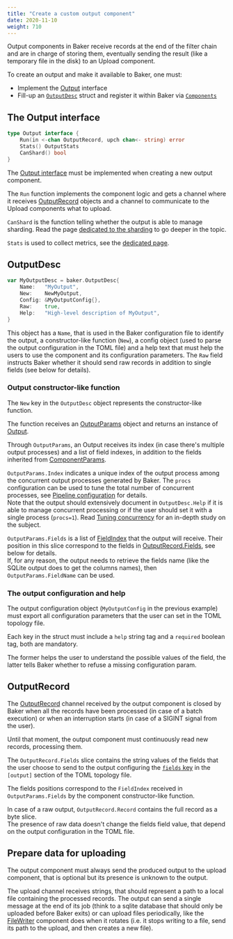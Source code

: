 ```yaml
---
title: "Create a custom output component"
date: 2020-11-10
weight: 710
---
```

Output components in Baker receive records at the end of the filter chain and are in charge of
storing them, eventually sending the result (like a temporary file in the disk) to an Upload
component.

To create an output and make it available to Baker, one must:

* Implement the [Output](https://pkg.go.dev/github.com/AdRoll/baker#Output) interface
* Fill-up an [`OutputDesc`](https://pkg.go.dev/github.com/AdRoll/baker#OutputDesc) struct and register
it within Baker via [`Components`](https://pkg.go.dev/github.com/AdRoll/baker#Components)

## The Output interface

```go
type Output interface {
	Run(in <-chan OutputRecord, upch chan<- string) error
	Stats() OutputStats
	CanShard() bool
}
```

The [Output interface](https://pkg.go.dev/github.com/AdRoll/baker#Output) must be implemented when
creating a new output component.

The `Run` function implements the component logic and gets a channel where it receives
[OutputRecord](https://pkg.go.dev/github.com/AdRoll/baker#OutputRecord) objects and a channel to
communicate to the Upload components what to upload.

`CanShard` is the function telling whether the output is able to manage sharding. Read the page
[dedicated to the sharding](/docs/how-to/sharding/) to go deeper in the topic.

`Stats` is used to collect metrics, see the [dedicated page](/docs/how-to/metrics/).

## OutputDesc

```go
var MyOutputDesc = baker.OutputDesc{
	Name:   "MyOutput",
	New:    NewMyOutput,
    Config: &MyOutputConfig{},
    Raw:    true,
	Help:   "High-level description of MyOutput",
}
```

This object has a `Name`, that is used in the Baker configuration file to identify the output,
a constructor-like function (`New`), a config object (used to parse the output configuration in the
TOML file) and a help text that must help the users to use the component and its configuration
parameters. The `Raw` field instructs Baker whether it should send raw records in addition
to single fields (see below for details).

### Output constructor-like function

The `New` key in the `OutputDesc` object represents the constructor-like function.

The function receives an [OutputParams](https://pkg.go.dev/github.com/AdRoll/baker#OutputParams)
object and returns an instance of [Output](https://pkg.go.dev/github.com/AdRoll/baker#Output).

Through `OutputParams`, an Output receives its index (in case there's multiple output processes)
and a list of field indexes, in addition to the fields inherited from [ComponentParams](https://pkg.go.dev/github.com/AdRoll/baker#ComponentParams).

`OutputParams.Index` indicates a unique index of the output process among the concurrent output
processes generated by Baker. The `procs` configuration can be used to tune the total number of
concurrent processes, see [Pipeline configuration](/docs/how-to/pipeline_configuration/) for details.  
Note that the output should extensively document in `OutputDesc.Help` if it is able to manage
concurrent processing or if the user should set it with a single process (`procs=1`).
Read [Tuning concurrency](/docs/how-to/concurrency/) for an in-depth study on the subject.

`OutputParams.Fields` is a list of [FieldIndex](https://pkg.go.dev/github.com/AdRoll/baker#FieldIndex)
that the output will receive. Their position in this slice correspond to the fields in
[OutputRecord.Fields](https://pkg.go.dev/github.com/AdRoll/baker#OutputRecord), see below for
details.  
If, for any reason, the output needs to retrieve the fields name (like the SQLite output does to
get the columns names), then `OutputParams.FieldName` can be used.

### The output configuration and help

The output configuration object (`MyOutputConfig` in the previous example) must export all
configuration parameters that the user can set in the TOML topology file.

Each key in the struct must include a `help` string tag and a `required` boolean tag, both are
mandatory.

The former helps the user to understand the possible values of the field, the latter tells Baker
whether to refuse a missing configuration param.

## OutputRecord

The [OutputRecord](https://pkg.go.dev/github.com/AdRoll/baker#OutputRecord) channel received by
the output component is closed by Baker when all the records have been processed (in case of a batch
execution) or when an interruption starts (in case of a SIGINT signal from the user).

Until that moment, the output component must continuously read new records, processing them.

The `OutputRecord.Fields` slice contains the string values of the fields that the user choose to
send to the output configuring the
[`fields` key](http://localhost:1313/docs/how-to/pipeline_configuration/#components-configuration)
in the `[output]` section of the TOML topology file.

The fields positions correspond to the `FieldIndex` received in `OutputParams.Fields` by the
component constructor-like function.

In case of a raw output, `OutputRecord.Record` contains the full record as a byte slice.  
The presence of raw data doesn't change the fields field value, that depend on the output
configuration in the TOML file.

## Prepare data for uploading

The output component must always send the produced output to the upload component, that is optional
but its presence is unknown to the output.

The upload channel receives strings, that should represent a path to a local file containing the
processed records. The output can send a single message at the end of its job (think to a sqlite
database that should only be uploaded before Baker exits) or can upload files periodically, like
the [FileWriter](https://github.com/AdRoll/baker/blob/main/output/filewriter.go) component does
when it rotates (i.e. it stops writing to a file, send its path to the upload, and then creates
a new file).
